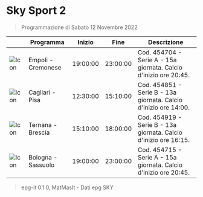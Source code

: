 # Sky Sport 2
> Programmazione di Sabato 12 Novembre 2022

||Programma|Inizio|Fine|Descrizione|
|---|---|---|---|---|
|![Icon](https://guidatv.sky.it/uuid/07e066a0-de98-4f4b-b803-2240faf078f2/cover?md5ChecksumParam=332d42a08586e24e79f3ed655695c46d)|Empoli - Cremonese|19:00:00|23:00:00|Cod. 454704 - Serie A - 15a giornata. Calcio d&#039;inizio ore 20:45.
|![Icon](https://guidatv.sky.it/uuid/6734e115-a6ac-4358-b71c-771006bd1d17/cover?md5ChecksumParam=ab42d9e877cf142500f60ad7849614a2)|Cagliari - Pisa|12:30:00|15:10:00|Cod. 454851 - Serie B - 13a giornata. Calcio d&#039;inizio ore 14:00.
|![Icon](https://guidatv.sky.it/uuid/cb3923cd-23d9-4867-9309-42c14ad11c06/cover?md5ChecksumParam=c8b22a8da90cba9af1a8dca9fa44f934)|Ternana - Brescia|15:10:00|18:00:00|Cod. 454919 - Serie B - 13a giornata. Calcio d&#039;inizio ore 16:15.
|![Icon](https://guidatv.sky.it/uuid/5d06bf53-081c-4850-9731-f03fae7d5ffc/cover?md5ChecksumParam=d73f2e5ae06f690c039b99e60aa6827c)|Bologna - Sassuolo|19:00:00|23:00:00|Cod. 454715 - Serie A - 15a giornata. Calcio d&#039;inizio ore 20:45.



 > epg-it 0.1.0, MatMasIt - Dati epg SKY